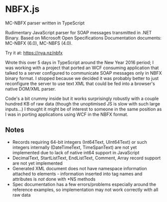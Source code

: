# NBFX.js
MC-NBFX parser written in TypeScript

Rudimentary JavaScript parser for SOAP messages transmitted in .NET Binary. Based on Microsoft Open Specifications Documentation documents: MC-NBFX (6.0), MC-NBFS (4.0).

Try it at: https://nya.nz/nbfx

Wrote this over 5 days in TypeScript around the New Year 2016 period; I was working with a project that ported an WCF consuming application that talked to a server configured to communicate SOAP messages only in NBFX binary format. I stopped because we decided it was probably better to just reconfigure the server to use text XML that could be fed into a browser's native DOM/XML parser.

Code's a bit crummy inside but it works surprisingly robustly with a couple hundred KB of raw data (though the unoptimised JS is slow with such large inputs...) I thought it might be of interest to someone in the same position as I was in porting applications using WCF in the NBFX format.

## Notes
* Records requiring 64-bit integers (Int64Text, UInt64Text) or such integers internally (DateTimeText, TimeSpanText) are not yet implemented due to lack of native int64 support in JavaScript
* DecimalText, StartListText, EndListText, Comment, Array record support are not yet implemented
* Generated XML document does not have namespace information attached to elements - information inserted into tag names and attributes is *not* done with *NS methods
* Spec documentation has a few errors/problems especially around the reference examples, so implementation may not work correctly with all raw data

